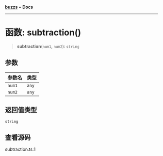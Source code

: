 [**buzzs**](../README.md) • **Docs**

***

# 函数: subtraction()

> **subtraction**(`num1`, `num2`): `string`

## 参数

| 参数名 | 类型 |
| :------ | :------ |
| `num1` | `any` |
| `num2` | `any` |

## 返回值类型

`string`

## 查看源码

subtraction.ts:1
